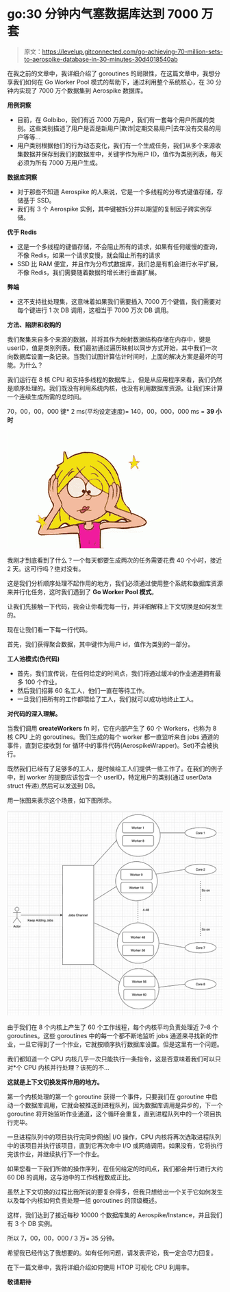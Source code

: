 # go:30 分钟内气塞数据库达到 7000 万套

> 原文：<https://levelup.gitconnected.com/go-achieving-70-million-sets-to-aerospike-database-in-30-minutes-30d4018540ab>

在我之前的文章中，我详细介绍了 goroutines 的局限性，在这篇文章中，我想分享我们如何在 Go Worker Pool 模式的帮助下，通过利用整个系统核心，在 30 分钟内实现了 7000 万个数据集到 Aerospike 数据库。

**用例洞察**

*   目前，在 GoIbibo，我们有近 7000 万用户，我们有一套每个用户所属的类别。这些类别描述了用户是否是新用户|欺诈|定期交易用户|去年没有交易的用户等等…
*   用户类别根据他们的行为动态变化，我们有一个生成任务，我们从多个来源收集数据并保存到我们的数据库中，关键字作为用户 ID，值作为类别列表，每天必须为所有 7000 万用户生成。

**数据库洞察**

*   对于那些不知道 Aerospike 的人来说，它是一个多线程的分布式键值存储，存储基于 SSD。
*   我们有 3 个 Aerospike 实例，其中键被拆分并以期望的复制因子跨实例存储。

**优于 Redis**

*   这是一个多线程的键值存储，不会阻止所有的请求，如果有任何缓慢的查询，不像 Redis，如果一个请求变慢，就会阻止所有的请求
*   SSD 比 RAM 便宜，并且作为分布式数据库，我们总是有机会进行水平扩展，不像 Redis，我们需要随着数据的增长进行垂直扩展。

**弊端**

*   这不支持批处理集，这意味着如果我们需要插入 7000 万个键值，我们需要对每个键进行 1 次 DB 调用，这相当于 7000 万次 DB 调用。

**方法、陷阱和收购的**

我们聚集来自多个来源的数据，并将其作为映射数据结构存储在内存中，键是 userID，值是类别列表。我们最初通过遍历映射以同步方式开始，其中我们一次向数据库设置一条记录。当我们试图计算估计时间时，上面的解决方案是最坏的可能。为什么？

我们运行在 8 核 CPU 和支持多线程的数据库上，但是从应用程序来看，我们仍然是顺序处理的。我们既没有利用系统内核，也没有利用数据库资源。让我们来计算一个连续生成所需的总时间。

70，00，00，000 键* 2 ms(平均设定速度)= 140，00，000，000 ms = **39 小时**

![](img/f484cf2c0b953a246bdae47426d53d05.png)

我刚才到底看到了什么？一个每天都要生成两次的任务需要花费 40 个小时，接近 2 天。这可行吗？绝对没有。

这是我们分析顺序处理不起作用的地方，我们必须通过使用整个系统和数据库资源来并行化任务，这时我们遇到了 **Go Worker Pool 模式**。

让我们先接触一下代码，我会让你看完每一行，并详细解释上下文切换是如何发生的。

现在让我们看一下每一行代码。

首先，我们获得聚合数据，其中键作为用户 id，值作为类别的一部分。

**工人池模式(伪代码)**

*   首先，我们宣传说，在任何给定的时间点，我们将通过缓冲的作业通道拥有最多 100 个作业。
*   然后我们招募 60 名工人，他们一直在等待工作。
*   一旦我们把所有的工作都喂给了工人，我们就可以成功地终止工人。

**对代码的深入理解。**

当我们调用 **createWorkers** fn 时，它在内部产生了 60 个 Workers，也称为 8 核 CPU 上的 goroutines。我们生成的每个 worker 都一直监听来自 jobs 通道的事件，直到它接收到 for 循环中的事件代码(AerospikeWrapper)。Set)不会被执行。

既然我们已经有了足够多的工人，是时候给工人们提供一些工作了。在我们的例子中，到 worker 的提要应该包含一个 userID，特定用户的类别(通过 userData struct 传递),然后可以发送到 DB。

用一张图来表示这个场景，如下图所示。

![](img/8231cf07b48a0e00c87f4c5a1fc01533.png)

由于我们在 8 个内核上产生了 60 个工作线程，每个内核平均负责处理近 7–8 个 goroutines。这些 goroutines 中的每一个都不断地监听 jobs 通道来寻找新的作业，一旦它得到了一个作业，它就按顺序执行数据库设置。但是这里有一个问题。

我们都知道一个 CPU 内核几乎一次只能执行一条指令，这是否意味着我们可以只对*个 CPU 内核并行处理？该死的不…

**这就是上下文切换发挥作用的地方。**

第一个内核处理的第一个 goroutine 获得一个事件，只要我们在 goroutine 中启动一个数据库调用，它就会被推送到进程队列，因为数据库调用是异步的，下一个 goroutine 将开始监听作业通道，这个循环会重复，直到进程队列中的一个项目执行完毕。

一旦进程队列中的项目执行完同步网络| I/O 操作，CPU 内核将再次选取进程队列中的该项目并执行该项目，直到它再次命中 I/O 或网络调用。如果没有，它将执行完该作业，并继续执行下一个作业。

如果您看一下我们所做的操作序列，在任何给定的时间点，我们都会并行进行大约 60 DB 的调用，这与池中的工作线程数成正比。

虽然上下文切换的过程比我所说的要复杂得多，但我只想给出一个关于它如何发生以及每个内核如何负责处理一组 goroutines 的顶级概述。

这样，我们达到了接近每秒 10000 个数据库集的 Aerospike/Instance，并且我们有 3 个 DB 实例。

所以 7，00，00，000 / 3 万= 35 分钟。

希望我已经传达了我想要的。如有任何问题，请发表评论，我一定会尽力回复。

在下一篇文章中，我将详细介绍如何使用 HTOP 可视化 CPU 利用率。

**敬请期待**